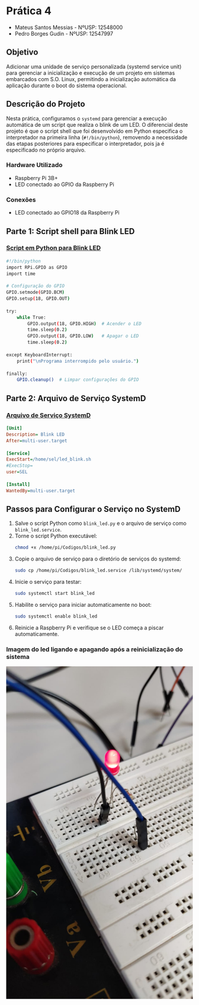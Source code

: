 # Prática 4
- Mateus Santos Messias - NºUSP: 12548000 
- Pedro Borges Gudin - NºUSP: 12547997

## Objetivo
Adicionar uma unidade de serviço personalizada (systemd service unit) para gerenciar a inicialização e execução de um projeto em sistemas embarcados com S.O. Linux, permitindo a inicialização automática da aplicação durante o boot do sistema operacional.

## Descrição do Projeto
Nesta prática, configuramos o `systemd` para gerenciar a execução automática de um script que realiza o blink de um LED. O diferencial deste projeto é que o script shell que foi desenvolvido em Python especifica o interpretador na primeira linha (`#!/bin/python`), removendo a necessidade das etapas posteriores para especificar o interpretador, pois ja é especificado no próprio arquivo.

### Hardware Utilizado
- Raspberry Pi 3B+
- LED conectado ao GPIO da Raspberry Pi

### Conexões
- LED conectado ao GPIO18 da Raspberry Pi

## Parte 1: Script shell para Blink LED

### [Script em Python para Blink LED](./Codigos/blink_led.sh)
```bash
#!/bin/python
import RPi.GPIO as GPIO
import time

# Configuração do GPIO
GPIO.setmode(GPIO.BCM)
GPIO.setup(18, GPIO.OUT)

try:
    while True:
        GPIO.output(18, GPIO.HIGH)  # Acender o LED
        time.sleep(0.2)
        GPIO.output(18, GPIO.LOW)   # Apagar o LED
        time.sleep(0.2)

except KeyboardInterrupt:
    print("\nPrograma interrompido pelo usuário.")

finally:
    GPIO.cleanup()  # Limpar configurações do GPIO
```

## Parte 2: Arquivo de Serviço SystemD

### [Arquivo de Serviço SystemD](./Codigos/blink_led.service)
```ini
[Unit]
Description= Blink LED
After=multi-user.target

[Service]
ExecStart=/home/sel/led_blink.sh
#ExecStop=
user=SEL

[Install]
WantedBy=multi-user.target
```

## Passos para Configurar o Serviço no SystemD
1. Salve o script Python como `blink_led.py` e o arquivo de serviço como `blink_led.service`.
2. Torne o script Python executável:
   ```bash
   chmod +x /home/pi/Codigos/blink_led.py
   ```
3. Copie o arquivo de serviço para o diretório de serviços do systemd:
   ```bash
   sudo cp /home/pi/Codigos/blink_led.service /lib/systemd/system/
   ```
4. Inicie o serviço para testar:
   ```bash
   sudo systemctl start blink_led
   ```
5. Habilite o serviço para iniciar automaticamente no boot:
   ```bash
   sudo systemctl enable blink_led
   ```
6. Reinicie a Raspberry Pi e verifique se o LED começa a piscar automaticamente.

### Imagem do led ligando e apagando após a reinicialização do sistema 
![led](./Imagens/led.png)
